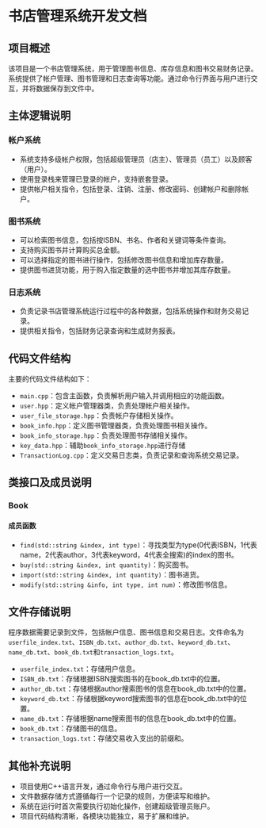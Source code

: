 # 书店管理系统开发文档

## 项目概述
该项目是一个书店管理系统，用于管理图书信息、库存信息和图书交易财务记录。系统提供了帐户管理、图书管理和日志查询等功能。通过命令行界面与用户进行交互，并将数据保存到文件中。

## 主体逻辑说明
### 帐户系统
- 系统支持多级帐户权限，包括超级管理员（店主）、管理员（员工）以及顾客（用户）。
- 使用登录栈来管理已登录的帐户，支持嵌套登录。
- 提供帐户相关指令，包括登录、注销、注册、修改密码、创建帐户和删除帐户。

### 图书系统
- 可以检索图书信息，包括按ISBN、书名、作者和关键词等条件查询。
- 支持购买图书并计算购买总金额。
- 可以选择指定的图书进行操作，包括修改图书信息和增加库存数量。
- 提供图书进货功能，用于购入指定数量的选中图书并增加其库存数量。

### 日志系统
- 负责记录书店管理系统运行过程中的各种数据，包括系统操作和财务交易记录。
- 提供相关指令，包括财务记录查询和生成财务报表。

## 代码文件结构
主要的代码文件结构如下：
- `main.cpp`：包含主函数，负责解析用户输入并调用相应的功能函数。
- `user.hpp`：定义帐户管理器类，负责处理帐户相关操作。
- `user_file_storage.hpp`：负责帐户存储相关操作。
- `book_info.hpp`：定义图书管理器类，负责处理图书相关操作。
- `book_info_storage.hpp`：负责处理图书存储相关操作。
- `key_data.hpp`：辅助`book_info_storage.hpp`进行存储
- `TransactionLog.cpp`：定义交易日志类，负责记录和查询系统交易记录。

## 类接口及成员说明
### Book
#### 成员函数
- `find(std::string &index, int type)`：寻找类型为type(0代表ISBN，1代表name，2代表author，3代表keyword，4代表全搜索)的index的图书。
- `buy(std::string &index, int quantity)`：购买图书。
- `import(std::string &index, int quantity)`：图书进货。
- `modify(std::string &info, int type, int num)`：修改图书信息。

## 文件存储说明
程序数据需要记录到文件，包括帐户信息、图书信息和交易日志。文件命名为`userfile_index.txt`、`ISBN_db.txt`、`author_db.txt`、`keyword_db.txt`、`name_db.txt`、`book_db.txt`和`transaction_logs.txt`。

- `userfile_index.txt`：存储用户信息。
- `ISBN_db.txt`：存储根据ISBN搜索图书的在book_db.txt中的位置。
- `author_db.txt`：存储根据author搜索图书的信息在book_db.txt中的位置。
- `keyword_db.txt`：存储根据keyword搜索图书的信息在book_db.txt中的位置。
- `name_db.txt`：存储根据name搜索图书的信息在book_db.txt中的位置。
- `book_db.txt`：存储图书的信息。
- `transaction_logs.txt`：存储交易收入支出的前缀和。

## 其他补充说明
- 项目使用C++语言开发，通过命令行与用户进行交互。
- 文件数据存储方式遵循每行一个记录的规则，方便读写和维护。
- 系统在运行时首次需要执行初始化操作，创建超级管理员账户。
- 项目代码结构清晰，各模块功能独立，易于扩展和维护。